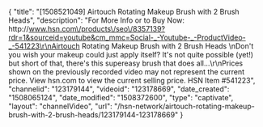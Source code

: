 {
    "title": "[1508521049] Airtouch Rotating Makeup Brush with 2 Brush Heads",
    "description": "For More Info or to Buy Now: http:\/\/www.hsn.com\/products\/seo\/8357139?rdr=1&sourceid=youtube&cm_mmc=Social-_-Youtube-_-ProductVideo-_-541223\r\nAirtouch Rotating Makeup Brush with 2 Brush Heads  \nDon't you wish your makeup could just apply itself? It's not quite possible (yet!) but short of that, there's this supereasy brush that does all...\r\nPrices shown on the previously recorded video may not represent the current price.  View hsn.com to view the current selling price. HSN Item #541223",
    "channelid": "123179144",
    "videoid": "123178669",
    "date_created": "1508065124",
    "date_modified": "1508372600",
    "type": "captivate",
    "layout": "channelVideo",
    "url": "\/hsn-network\/airtouch-rotating-makeup-brush-with-2-brush-heads\/123179144-123178669"
}